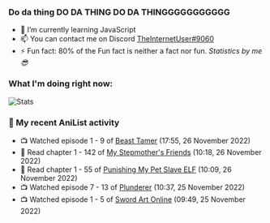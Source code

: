 ### Do da thing DO DA THING DO DA THINGGGGGGGGGGG

<!-- **TheInternetUser0/TheInternetUser0** is a ✨ _special_ ✨ repository because its `README.md` (this file) appears on your GitHub profile. -->


- 🌱 I’m currently learning JavaScript
- 📫 You can contact me on Discord [TheInternetUser#9060](https://discord.com/users/534117072796385300)
- ⚡ Fun fact: 80% of the Fun fact is neither a fact nor fun. _Statistics by me 😎_

### What I'm doing right now:
![Stats](https://discord.c99.nl/widget/theme-3/534117072796385300.png)

### 🌸 My recent AniList activity

<!-- ANILIST_ACTIVITY:start -->

-   📺 Watched episode 1 - 9 of [Beast Tamer](https://anilist.co/anime/150695) (17:55, 26 November 2022)
-   📖 Read chapter 1 - 142 of [My Stepmother's Friends](https://anilist.co/manga/119648) (10:18, 26 November 2022)
-   📖 Read chapter 1 - 55 of [Punishing My Pet Slave ELF](https://anilist.co/manga/143102) (10:09, 26 November 2022)
-   📺 Watched episode 7 - 13 of [Plunderer](https://anilist.co/anime/101168) (10:37, 25 November 2022)
-   📺 Watched episode 1 - 5 of [Sword Art Online](https://anilist.co/anime/11757) (09:49, 25 November 2022)

<!-- ANILIST_ACTIVITY:end -->
